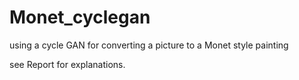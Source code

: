 # Monet_cyclegan
using a cycle GAN for converting a picture  to a Monet style painting

see Report for explanations.
